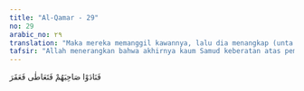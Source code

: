 ```yaml
---
title: "Al-Qamar - 29"
no: 29
arabic_no: ٢٩
translation: "Maka mereka memanggil kawannya, lalu dia menangkap (unta itu) dan memotongnya. "
tafsir: "Allah menerangkan bahwa akhirnya kaum Samud keberatan atas pembagian seperti itu dan ingin membunuh unta. Mereka lalu memanggil seorang warga mereka yang terkenal sangat kejam, namanya Kudar bin Salif dan mencincang unta tersebut."
---
```


فَنَادَوْا صَاحِبَهُمْ فَتَعَاطٰى فَعَقَرَ 
